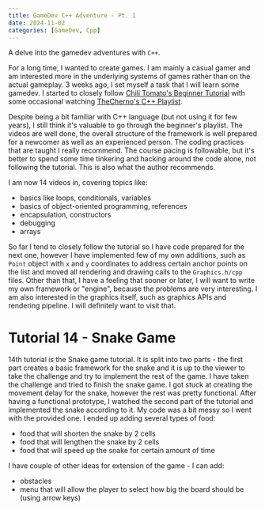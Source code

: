 ```yaml
---
title: GameDev C++ Adventure - Pt. 1
date: 2024-11-02
categories: [GameDev, Cpp]
---
```


A delve into the gamedev adventures with `C++`.
<!--excerpt-->

For a long time, I wanted to create games. I am mainly a casual gamer and am interested more in the underlying systems of games rather than on the actual gameplay. 3 weeks ago, I set myself a task that I will learn some gamedev. I started to closely follow [Chili Tomato's Beginner Tutorial](https://www.youtube.com/playlist?list=PLqCJpWy5FohcehaXlCIt8sVBHBFFRVWsx) with some occasional watching [TheCherno's C++ Playlist](https://www.youtube.com/playlist?list=PLlrATfBNZ98dudnM48yfGUldqGD0S4FFb).

Despite being a bit familiar with C++ language (but not using it for few years), I still think it's valuable to go through the beginner's playlist. The videos are well done, the overall structure of the framework is well prepared for a newcomer as well as an experienced person. The coding practices that are taught I really recommend. The course pacing is followable, but it's better to spend some time tinkering and hacking around the code alone, not following the tutorial. This is also what the author recommends.

I am now 14 videos in, covering topics like:
- basics like loops, conditionals, variables
- basics of object-oriented programming, references
- encapsulation, constructors
- debugging
- arrays

So far I tend to closely follow the tutorial so I have code prepared for the next one, however I have implemented few of my own additions, such as `Point` object with `x` and `y` coordinates to address certain anchor points on the list and moved all rendering and drawing calls to the `Graphics.h/cpp` files. Other than that, I have a feeling that sooner or later, I will want to write my own framework or "engine", because the problems are very interesting. I am also interested in the graphics itself, such as graphics APIs and rendering pipeline. I will definitely want to visit that.

# Tutorial 14 - Snake Game
14th tutorial is the Snake game tutorial. It is split into two parts - the first part creates a basic framework for the snake and it is up to the viewer to take the challenge and try to implement the rest of the game. I have taken the challenge and tried to finish the snake game. I got stuck at creating the movement delay for the snake, however the rest was pretty functional. After having a functional prototype, I watched the second part of the tutorial and implemented the snake according to it. My code was a bit messy so I went with the provided one. I ended up adding several types of food:
- food that will shorten the snake by 2 cells
- food that will lengthen the snake by 2 cells
- food that will speed up the snake for certain amount of time

I have couple of other ideas for extension of the game - I can add:
- obstacles
- menu that will allow the player to select how big the board should be (using arrow keys)
